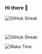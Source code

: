 ### Hi there 👋


![GitHub Streak](https://github-readme-streak-stats.herokuapp.com/?user=weryzebra-yue&theme=dark&disable_animation=true)

<br/>

![GitHub Streak](https://wery-zebra-yue.vercel.app/)

![Waka Time](https://github-readme-stats.vercel.app/api/wakatime?username=WeryZebra)



